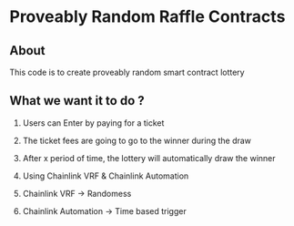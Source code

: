 # Proveably Random Raffle Contracts

## About

This code is to create proveably random smart contract lottery

## What we want it to do ?

1. Users can Enter by paying for a ticket
  1. The ticket fees are going to go to the winner during the draw

2. After x period of time, the lottery will automatically draw the winner

3. Using Chainlink VRF & Chainlink Automation
  1. Chainlink VRF -> Randomess
  2. Chainlink Automation -> Time based trigger
